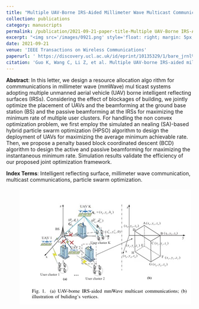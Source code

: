 ```yaml
---
title: "Multiple UAV-Borne IRS-Aided Millimeter Wave Multicast Communications:A Joint Optimization Framework"
collection: publications
category: manuscripts
permalink: /publication/2021-09-21-paper-title-Multiple UAV-Borne IRS-Aided Millimeter Wave Multicast Communications:A Joint Optimization Framework.md
excerpt: "<img src='/images/0921.png' style='float: right; margin: 5px;'>We design a resource allocation algorithm for UAV-borne IRS-aided mmWave multicast communications, jointly optimizing UAV placement, beamforming at the BS, and passive beamforming at the IRSs to maximize the minimum rate of user clusters."
date: 2021-09-21
venue: 'IEEE Transactions on Wireless Communications'
paperurl: ' https://discovery.ucl.ac.uk/id/eprint/10135329/1/bare_jrnl%281%29.pdf '
citation: 'Guo K, Wang C, Li Z, et al. Multiple UAV-borne IRS-aided millimeter wave multicast communications: A joint optimization framework[J]. IEEE Communications Letters, 2021, 25(11): 3674-3678.'
---
```




**Abstract**: In this letter, we design a resource allocation algo rithm for commmunications in millimeter wave (mmWave) mul ticast systems adopting multiple unmanned aerial vehicle (UAV) borne intelligent reflecting surfaces (IRSs). Considering the effect of blockages of building, we jointly optimize the placement of UAVs and the beamforming at the ground base station (BS) and the passive beamforming at the IRSs for maximizing the minimum rate of multiple user clusters. For handling the non convex optimization problem, we first employ the simulated an nealing (SA)-based hybrid particle swarm optimization (HPSO) algorithm to design the deployment of UAVs for maximizing the average minimum achievable rate. Then, we propose a penalty based block coordinated descent (BCD) algorithm to design the active and passive beamforming for maximizing the instantaneous minimum rate. Simulation results validate the efficiency of our proposed joint optimization framework.


**Index Terms**: Intelligent reflecting surface, millimeter wave communication, multicast communications, particle swarm optimization.


<img src='/images/0921.png' style='float: right; margin: 5px;'>

